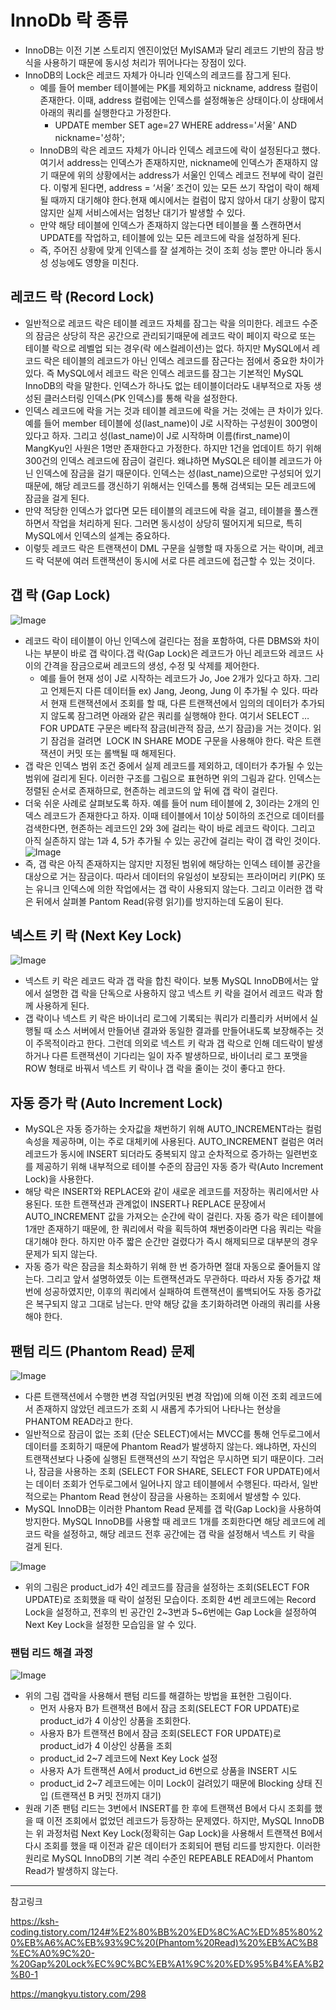 # InnoDb 락 종류
- InnoDB는 이전 기본 스토리지 엔진이었던 MyISAM과 달리 레코드 기반의 잠금 방식을 사용하기 때문에 동시성 처리가 뛰어나다는 장점이 있다.
- InnoDB의 Lock은 레코드 자체가 아니라 인덱스의 레코드를 잠그게 된다.
    - 예를 들어 member 테이블에는 PK를 제외하고 nickname, address 컬럼이 존재한다. 이때, address 컬럼에는 인덱스를 설정해놓은 상태이다.이 상태에서 아래의 쿼리를 실행한다고 가정한다.
        - UPDATE member SET age=27 WHERE address='서울' AND nickname='성하';
    - InnoDB의 락은 레코드 자체가 아니라 인덱스 레코드에 락이 설정된다고 했다.여기서 address는 인덱스가 존재하지만, nickname에 인덱스가 존재하지 않기 때문에 위의 상황에서는 address가 서울인 인덱스 레코드 전부에 락이 걸린다. 이렇게 된다면, address = ‘서울’ 조건이 있는 모든 쓰기 작업이 락이 해제될 때까지 대기해야 한다.현재 예시에서는 컬럼이 많지 않아서 대기 상황이 많지 않지만 실제 서비스에서는 엄청난 대기가 발생할 수 있다.
    - 만약 해당 테이블에 인덱스가 존재하지 않는다면 테이블을 풀 스캔하면서 UPDATE를 작업하고, 테이블에 있는 모든 레코드에 락을 설정하게 된다.
    - 즉, 주어진 상황에 맞게 인덱스를 잘 설계하는 것이 조회 성능 뿐만 아니라 동시성 성능에도 영향을 미친다.

## 레코드 락 (Record Lock)
- 일반적으로 레코드 락은 테이블 레코드 자체를 잠그는 락을 의미한다. 레코드 수준의 잠금은 상당히 작은 공간으로 관리되기때문에 레코드 락이 페이지 락으로 또는 테이블 락으로 레벨업 되는 경우(락 에스컬레이션)는 없다. 하지만 MySQL에서 레코드 락은 테이블의 레코드가 아닌 인덱스 레코드를 잠근다는 점에서 중요한 차이가 있다. 즉 MySQL에서 레코드 락은 인덱스 레코드를 잠그는 기본적인 MySQL InnoDB의 락을 말한다. 인덱스가 하나도 없는 테이블이더라도 내부적으로 자동 생성된 클러스터링 인덱스(PK 인덱스)를 통해 락을 설정한다. 
- 인덱스 레코드에 락을 거는 것과 테이블 레코드에 락을 거는 것에는 큰 차이가 있다. 예를 들어 member 테이블에 성(last_name)이 J로 시작하는 구성원이 300명이 있다고 하자. 그리고 성(last_name)이 J로 시작하며 이름(first_name)이 MangKyu인 사원은 1명만 존재한다고 가정한다. 하지만 1건을 업데이트 하기 위해 300건의 인덱스 레코드에 잠금이 걸린다. 왜냐하면 MySQL은 테이블 레코드가 아닌 인덱스에 잠금을 걸기 때문이다. 인덱스는 성(last_name)으로만 구성되어 있기 때문에, 해당 레코드를 갱신하기 위해서는 인덱스를 통해 검색되는 모든 레코드에 잠금을 걸게 된다.
- 만약 적당한 인덱스가 없다면 모든 테이블의 레코드에 락을 걸고, 테이블을 풀스캔 하면서 작업을 처리하게 된다. 그러면 동시성이 상당히 떨어지게 되므로, 특히 MySQL에서 인덱스의 설계는 중요하다.
- 이렇듯 레코드 락은 트랜잭션이 DML 구문을 실행할 때 자동으로 거는 락이며, 레코드 락 덕분에 여러 트랜잭션이 동시에 서로 다른 레코드에 접근할 수 있는 것이다.

## 갭 락 (Gap Lock)
![Image](https://github.com/user-attachments/assets/dac3fece-e581-41d1-9a2d-5a7d79a2c1c0)

- 레코드 락이 테이블이 아닌 인덱스에 걸린다는 점을 포함하여, 다른 DBMS와 차이나는 부분이 바로 갭 락이다.갭 락(Gap Lock)은 레코드가 아닌 레코드와 레코드 사이의 간격을 잠금으로써 레코드의 생성, 수정 및 삭제를 제어한다.
    - 예를 들어 현재 성이 J로 시작하는 레코드가 Jo, Joe 2개가 있다고 하자. 그리고 언제든지 다른 데이터들 ex) Jang, Jeong, Jung 이 추가될 수 있다. 따라서 현재 트랜잭션에서 조회를 할 때, 다른 트랜잭션에서 임의의 데이터가 추가되지 않도록 잠그려면 아래와 같은 쿼리를 실행해야 한다. 여기서 SELECT … FOR UPDATE 구문은 베타적 잠금(비관적 잠금, 쓰기 잠금)을 거는 것이다. 읽기 잠검을 걸려면  LOCK IN SHARE MODE 구문을 사용해야 한다. 락은 트랜잭션이 커밋 또는 롤백될 때 해제된다. 
- 갭 락은 인덱스 범위 조건 중에서 실제 레코드를 제외하고, 데이터가 추가될 수 있는 범위에 걸리게 된다. 이러한 구조를 그림으로 표현하면 위의 그림과 같다. 인덱스는 정렬된 순서로 존재하므로, 현존하는 레코드의 앞 뒤에 갭 락이 걸린다.
- 더욱 쉬운 사례로 살펴보도록 하자. 예를 들어 num 테이블에 2, 3이라는 2개의 인덱스 레코드가 존재한다고 하자. 이때 테이블에서 1이상 5이하의 조건으로 데이터를 검색한다면, 현존하는 레코드인 2와 3에 걸리는 락이 바로 레코드 락이다. 그리고 아직 실존하지 않는 1과 4, 5가 추가될 수 있는 공간에 걸리는 락이 갭 락인 것이다.
![Image](https://github.com/user-attachments/assets/06696ab9-c446-4c6a-ace6-0d708115339d)
- 즉, 갭 락은 아직 존재하지는 않지만 지정된 범위에 해당하는 인덱스 테이블 공간을 대상으로 거는 잠금이다. 따라서 데이터의 유일성이 보장되는 프라이머리 키(PK) 또는 유니크 인덱스에 의한 작업에서는 갭 락이 사용되지 않는다. 그리고 이러한 갭 락은 뒤에서 살펴볼 Pantom Read(유령 읽기)를 방지하는데 도움이 된다.

## 넥스트 키 락 (Next Key Lock)

![Image](https://github.com/user-attachments/assets/602652cd-89c9-4fd0-a889-a668a0b21124)

- 넥스트 키 락은 레코드 락과 갭 락을 합친 락이다. 보통 MySQL InnoDB에서는 앞에서 설명한 갭 락을 단독으로 사용하지 않고 넥스트 키 락을 걸어서 레코드 락과 함께 사용하게 된다.
- 갭 락이나 넥스트 키 락은 바이너리 로그에 기록되는 쿼리가 리플리카 서버에서 실행될 때 소스 서버에서 만들어낸 결과와 동일한 결과를 만들어내도록 보장해주는 것이 주목적이라고 한다. 그런데 의외로 넥스트 키 락과 갭 락으로 인해 데드락이 발생하거나 다른 트랜잭션이 기다리는 일이 자주 발생하므로, 바이너리 로그 포맷을 ROW 형태로 바꿔서 넥스트 키 락이나 갭 락을 줄이는 것이 좋다고 한다.

## 자동 증가 락 (Auto Increment Lock)
- MySQL은 자동 증가하는 숫자값을 채번하기 위해 AUTO_INCREMENT라는 컬럼 속성을 제공하며, 이는 주로 대체키에 사용된다. AUTO_INCREMENT 컬럼은 여러 레코드가 동시에 INSERT 되더라도 중복되지 않고 순차적으로 증가하는 일련번호를 제공하기 위해 내부적으로 테이블 수준의 잠금인 자동 증가 락(Auto Increment Lock)을 사용한다.
- 해당 락은 INSERT와 REPLACE와 같이 새로운 레코드를 저장하는 쿼리에서만 사용된다. 또한 트랜잭션과 관계없이 INSERT나 REPLACE 문장에서 AUTO_INCREMENT 값을 가져오는 순간에 락이 걸린다. 자동 증가 락은 테이블에 1개만 존재하기 때문에, 한 쿼리에서 락을 획득하여 채번중이라면 다음 쿼리는 락을 대기해야 한다. 하지만 아주 짧은 순간만 걸렸다가 즉시 해제되므로 대부분의 경우 문제가 되지 않는다.
- 자동 증가 락은 잠금을 최소화하기 위해 한 번 증가하면 절대 자동으로 줄어들지 않는다. 그리고 앞서 설명하였듯 이는 트랜잭션과도 무관하다. 따라서 자동 증가값 채번에 성공하였지만, 이후의 쿼리에서 실패하여 트랜잭션이 롤백되어도 자동 증가값은 복구되지 않고 그대로 남는다. 만약 해당 값을 초기화하려면 아래의 쿼리를 사용해야 한다.

## 팬텀 리드 (Phantom Read) 문제

![Image](https://github.com/user-attachments/assets/a8a37ad9-d8b0-4bdd-b016-64bc7a712719)

- 다른 트랜잭션에서 수행한 변경 작업(커밋된 변경 작업)에 의해 이전 조회 레코드에서 존재하지 않았던 레코드가 조회 시 새롭게 추가되어 나타나는 현상을 PHANTOM READ라고 한다.
- 일반적으로 잠금이 없는 조회 (단순 SELECT)에서는 MVCC를 통해 언두로그에서 데이터를 조회하기 때문에 Phantom Read가 발생하지 않는다. 왜냐하면, 자신의 트랜잭션보다 나중에 실행된 트랜잭션의 쓰기 작업은 무시하면 되기 때문이다. 그러나, 잠금을 사용하는 조회 (SELECT FOR SHARE, SELECT FOR UPDATE)에서는 데이터 조회가 언두로그에서 일어나지 않고 테이블에서 수행된다. 따라서, 일반적으로는 Phantom Read 현상이 잠금을 사용하는 조회에서 발생할 수 있다.
- MySQL InnoDB는 이러한 Phantom Read 문제를 갭 락(Gap Lock)을 사용하여 방지한다. MySQL InnoDB를 사용할 때 레코드 1개를 조회한다면 해당 레코드에 레코드 락을 설정하고, 해당 레코드 전후 공간에는 갭 락을 설정해서 넥스트 키 락을 걸게 된다.

![Image](https://github.com/user-attachments/assets/85dea1d5-84a8-4386-ac12-aa6c30508062)

- 위의 그림은 product_id가 4인 레코드를 잠금을 설정하는 조회(SELECT FOR UPDATE)로 조회했을 때 락이 설정된 모습이다. 조회한 4번 레코드에는 Record Lock을 설정하고, 전후의 빈 공간인 2~3번과 5~6번에는 Gap Lock을 설정하여 Next Key Lock을 설정한 모습임을 알 수 있다.

### 팬텀 리드 해결 과정
![Image](https://github.com/user-attachments/assets/ab0462ff-0c98-4fe4-8cc4-668797b30dbc)
- 위의 그림 갭락을 사용해서 팬텀 리드를 해결하는 방법을 표현한 그림이다. 
    - 먼저 사용자 B가 트랜잭션 B에서 잠금 조회(SELECT FOR UPDATE)로 product_id가 4 이상인 상품을 조회한다.
    - 사용자 B가 트랜잭션 B에서 잠금 조회(SELECT FOR UPDATE)로 product_id가 4 이상인 상품을 조회
    - product_id 2~7 레코드에 Next Key Lock 설정
    - 사용자 A가 트랜잭션 A에서 product_id 6번으로 상품을 INSERT 시도
    - product_id 2~7 레코드에는 이미 Lock이 걸려있기 때문에 Blocking 상태 진입 (트랜잭션 B 커밋 전까지 대기)
- 원래 기존 팬텀 리드는 3번에서 INSERT를 한 후에 트랜잭션 B에서 다시 조회를 했을 때 이전 조회에서 없었던 레코드가 등장하는 문제였다. 하지만, MySQL InnoDB는 위 과정처럼 Next Key Lock(정확히는 Gap Lock)을 사용해서 트랜잭션 B에서 다시 조회를 했을 때 이전과 같은 데이터가 조회되어 팬텀 리드를 방지한다. 이러한 원리로 MySQL InnoDB의 기본 격리 수준인 REPEABLE READ에서 Phantom Read가 발생하지 않는다.


-------

참고링크 

https://ksh-coding.tistory.com/124#%E2%80%BB%20%ED%8C%AC%ED%85%80%20%EB%A6%AC%EB%93%9C%20(Phantom%20Read)%20%EB%AC%B8%EC%A0%9C%20-%20Gap%20Lock%EC%9C%BC%EB%A1%9C%20%ED%95%B4%EA%B2%B0-1

https://mangkyu.tistory.com/298
